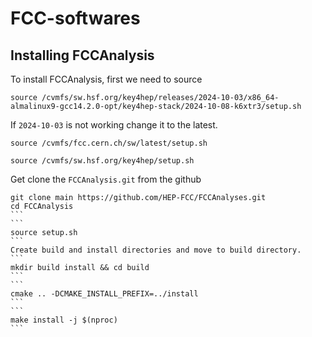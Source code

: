 # FCC-softwares
## Installing FCCAnalysis
To install FCCAnalysis, first we need to source 
```
source /cvmfs/sw.hsf.org/key4hep/releases/2024-10-03/x86_64-almalinux9-gcc14.2.0-opt/key4hep-stack/2024-10-08-k6xtr3/setup.sh
```
If ```2024-10-03``` is not working change it to the latest.
```
source /cvmfs/fcc.cern.ch/sw/latest/setup.sh
```
```
source /cvmfs/sw.hsf.org/key4hep/setup.sh
```
Get clone the ```FCCAnalysis.git``` from the github
````
git clone main https://github.com/HEP-FCC/FCCAnalyses.git
cd FCCAnalysis
```
```
source setup.sh
```
Create build and install directories and move to build directory.
```
mkdir build install && cd build
```
```
cmake .. -DCMAKE_INSTALL_PREFIX=../install
```
```
make install -j $(nproc)
```
